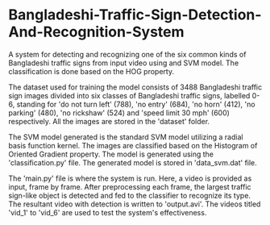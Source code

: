 # Bangladeshi-Traffic-Sign-Detection-And-Recognition-System

A system for detecting and recognizing one of the six common kinds of Bangladeshi traffic signs from input video using and SVM model. The classification is done based on the HOG property.

The dataset used for training the model consists of 3488 Bangladeshi traffic sign images divided into six classes of Bangladeshi traffic signs, labelled 0-6, standing for 'do not turn left' (788), 'no entry' (684), 'no horn' (412), 'no parking' (480), 'no rickshaw' (524) and 'speed limit 30 mph' (600) respectively. All the images are stored in the 'dataset' folder.

The SVM model generated is the standard SVM model utilizing a radial basis function kernel. The images are classified based on the Histogram of Oriented Gradient property. The model is generated using the 'classification.py' file. The generated model is stored in 'data_svm.dat' file.

The 'main.py' file is where the system is run. Here, a video is provided as input, frame by frame. After preprocessing each frame, the largest traffic sign-like object is detected and fed to the classifier to recognize its type. The resultant video with detection is written to 'output.avi'. The videos titled 'vid_1' to 'vid_6' are used to test the system's effectiveness.
